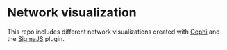# Network visualization
This repo includes different network visualizations created with [Gephi](https://gephi.org/) and the [SigmaJS](http://sigmajs.org/) plugin.
